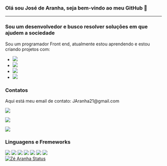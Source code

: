 ### Olá sou José de Aranha, seja bem-vindo ao meu GitHub 👋
_______________________________________________________________________________________________________________________________
### Sou um desenvolvedor e busco resolver soluções em que ajudem a sociedade
Sou um programador Front end, atualmente estou aprendendo e estou criando projetos com:
<br>
  - <img src="https://img.shields.io/badge/HTML5-E34F26?style=for-the-badge&logo=html5&logoColor=white" />
  - <img src="https://img.shields.io/badge/CSS3-1572B6?style=for-the-badge&logo=css3&logoColor=white" />
  - <img src="https://img.shields.io/badge/JavaScript-F7DF1E?style=for-the-badge&logo=javascript&logoColor=black" />
  - <img src="https://img.shields.io/badge/React-20232A?style=for-the-badge&logo=react&logoColor=61DAFB" />

### Contatos

  <p>Aqui está meu email de contato: JAranha21@gmail.com</p>
  <p>
    <a href="https://www.linkedin.com/in/josé-de-aranha-65b49b2bb">
      <img src="https://img.shields.io/badge/LinkedIn-0077B5?style=for-the-badge&logo=linkedin&logoColor=white" />
    </a>
  </p>
  <p>
    <a href="tel:+5575982489610">
      <img src="https://img.shields.io/badge/WhatsApp-25D366?style=for-the-badge&logo=whatsapp&logoColor=white" />
    </a>
  </p>
  
  <p>
    <a href="https://www.instagram.com/zespider__?igsh=MWZlaXl6bHFycjJnbg==">
      <img src="https://img.shields.io/badge/Instagram-E4405F?style=for-the-badge&logo=instagram&logoColor=white" />
    </a>
  </p>


  ### Linguagens e Fremeworks
  <img src="https://img.shields.io/badge/HTML5-E34F26?style=for-the-badge&logo=html5&logoColor=white" /> <img src="https://img.shields.io/badge/CSS3-1572B6?style=for-the-badge&logo=css3&logoColor=white" /> <img src="https://img.shields.io/badge/JavaScript-F7DF1E?style=for-the-badge&logo=javascript&logoColor=black" /> <img src="https://img.shields.io/badge/Python-3776AB?style=for-the-badge&logo=python&logoColor=white" /> <img src="https://img.shields.io/badge/React-20232A?style=for-the-badge&logo=react&logoColor=61DAFB" /> <img src="https://img.shields.io/badge/Node.js-43853D?style=for-the-badge&logo=node.js&logoColor=white" /> <img src="https://img.shields.io/badge/MySQL-00000F?style=for-the-badge&logo=mysql&logoColor=white" />
  <br>
  [![Zé Aranha Status](https://github-readme-stats.vercel.app/api?username=zearanha)](https://github.com/anuraghazra/github-readme-stats)
